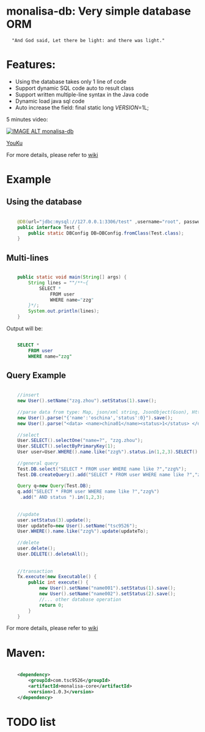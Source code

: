 # monalisa-db: Very simple database ORM

      "And God said, Let there be light: and there was light."
      
# Features:
* Using the database takes only 1 line of code
* Support dynamic SQL code auto to result class
* Support written multiple-line syntax in the Java code
* Dynamic load java sql code
* Auto increase the field: final static long $VERSION$=1L;

5 minutes video:

[![IMAGE ALT monalisa-db](http://img.youtube.com/vi/3qpr0J7D7cQ/0.jpg)](http://www.youtube.com/watch?v=3qpr0J7D7cQ)

[YouKu](http://v.youku.com/v_show/id_XMTU0ODk1MzA2MA==.html) 

For more details, please refer to [wiki](https://github.com/11039850/monalisa-db/wiki)

# Example

## Using the database
```java  
	
	@DB(url="jdbc:mysql://127.0.0.1:3306/test" ,username="root", password="root")
    public interface Test {
    	public static DBConfig DB=DBConfig.fromClass(Test.class); 
    }
```

## Multi-lines
```java

	public static void main(String[] args) {
		String lines = ""/**~{
			SELECT * 
				FROM user
				WHERE name="zzg"
		}*/;
		System.out.println(lines);
	}
```

Output will be:

```sql

	SELECT * 
		FROM user
		WHERE name="zzg"
```

## Query Example
```java
     
	//insert
	new User().setName("zzg.zhou").setStatus(1).save();
	
	//parse data from type: Map, json/xml string, JsonObject(Gson), HttpServletRequest, JavaBean
	new User().parse("{'name':'oschina','status':0}").save();
	new User().parse("<data> <name>china01</name><status>1</status> </data>").save();
	
	//select
	User.SELECT().selectOne("name=?", "zzg.zhou");
	User.SELECT().selectByPrimaryKey(1);
	User user=User.WHERE().name.like("zzg%").status.in(1,2,3).SELECT().selectOne(); //selectPage ...
	 
	//general query
	Test.DB.select("SELECT * FROM user WHERE name like ?","zzg%");
	Test.DB.createQuery().add("SELECT * FROM user WHERE name like ?","zzg%").getList(User.class);
	
	Query q=new Query(Test.DB);
	q.add("SELECT * FROM user WHERE name like ?","zzg%")
	 .add(" AND status ").in(1,2,3);
	
	
	//update
	user.setStatus(3).update();
	User updateTo=new User().setName("tsc9526");
	User.WHERE().name.like("zzg%").update(updateTo);
	
	//delete
	user.delete();
	User.DELETE().deleteAll();
	
	
	//transaction
	Tx.execute(new Executable() {
		public int execute() {
			new User().setName("name001").setStatus(1).save();
			new User().setName("name002").setStatus(2).save();
			//... other database operation
			return 0;
		}
	}
```

For more details, please refer to [wiki](https://github.com/11039850/monalisa-db/wiki)

# Maven: 
```xml
	
	<dependency>
		<groupId>com.tsc9526</groupId>
		<artifactId>monalisa-core</artifactId>
		<version>1.0.3</version>
	</dependency>
``` 

    
# TODO list


